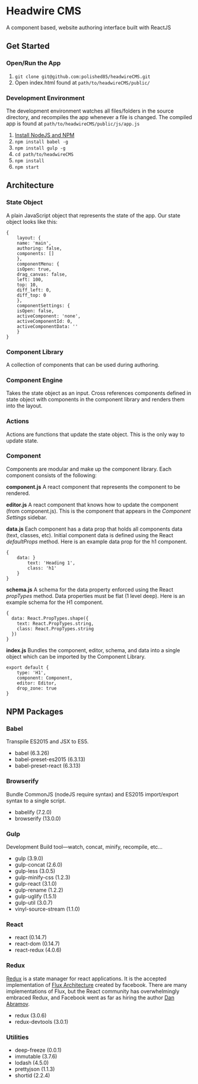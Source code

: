 
# Headwire CMS
A component based, website authoring interface built with ReactJS

## Get Started
### Open/Run the App
1. `git clone git@github.com:polished85/headwireCMS.git`
2. Open index.html found at `path/to/headwireCMS/public/`

### Development Environment
The development environment watches all files/folders in the source directory, and recompiles the app whenever a file is changed. The compiled app is found at `path/to/headwireCMS/public/js/app.js`

1. [Install NodeJS and NPM](https://nodejs.org/en/)
2. `npm install babel -g`
3. `npm install gulp -g`
4. `cd path/to/headwireCMS`
5. `npm install`
6. `npm start`

## Architecture
### State Object
A plain JavaScript object that represents the state of the app. Our state object looks like this:
```
{
	layout: {
    name: 'main',
    authoring: false,
    components: []
	},
	componentMenu: {
    isOpen: true, 
    drag_canvas: false, 
    left: 100,
    top: 10, 
    diff_left: 0,
    diff_top: 0  
	},
	componentSettings: {
    isOpen: false,
    activeComponent: 'none',
    activeComponentId: 0,
    activeComponentData: ''
	}
}
```
### Component Library
A collection of components that can be used during authoring.

### Component Engine
Takes the state object as an input. Cross references components defined in state object with components in the component library and renders them into the layout.

### Actions
Actions are functions that update the state object. This is the only way to update state.

### Component
Components are modular and make up the component library. Each component consists of the following:

**component.js**
A react component that represents the component to be rendered.

**editor.js**
A react component that knows how to update the component (from component.js). This is the component that appears in the *Component Settings* sidebar.

**data.js**
Each component has a data prop that holds all components data (text, classes, etc). Initial component data is defined using the React *defaultProps* method. Here is an example data prop for the h1 component.
```
{
	data: }
		text: 'Heading 1',
		class: 'h1'
	}
}
```
**schema.js**
A schema for the data property enforced using the React *propTypes* method. Data properties must be flat (1 level deep). Here is an example schema for the H1 component.
```
{
  data: React.PropTypes.shape({
    text: React.PropTypes.string,
    class: React.PropTypes.string
  })
}
```
**index.js**
Bundles the component, editor, schema, and data into a single object which can be imported by the Component Library.
```
export default {
	type: 'H1',
	component: Component,
	editor: Editor,
	drop_zone: true
}
```

## NPM Packages
### Babel
Transpile ES2015 and JSX to ES5.

* babel (6.3.26)
* babel-preset-es2015 (6.3.13)
* babel-preset-react (6.3.13)

### Browserify
Bundle CommonJS (nodeJS require syntax) and ES2015 import/export syntax to a single script.

* babelify (7.2.0)
* browserify (13.0.0)

### Gulp
Development Build tool&mdash;watch, concat, minify, recompile, etc&hellip;

* gulp (3.9.0)
* gulp-concat (2.6.0)
* gulp-less (3.0.5)
* gulp-minify-css (1.2.3)
* gulp-react (3.1.0)
* gulp-rename (1.2.2)
* gulp-uglify (1.5.1)
* gulp-util (3.0.7)
* vinyl-source-stream (1.1.0)

### React
* react (0.14.7)
* react-dom (0.14.7)
* react-redux (4.0.6)

### Redux
[Redux](http://redux.js.org/) is a state manager for react applications. It is the accepted implementation of [Flux Architecture](https://facebook.github.io/flux/) created by facebook. There are many implementations of Flux, but the React community has overwhelmingly embraced Redux, and Facebook went as far as hiring the author [Dan Abramov](https://github.com/gaearon).

* redux (3.0.6)
* redux-devtools (3.0.1)

### Utilities
* deep-freeze (0.0.1)
* immutable (3.7.6)
* lodash (4.5.0)
* prettyjson (1.1.3)
* shortid (2.2.4)
